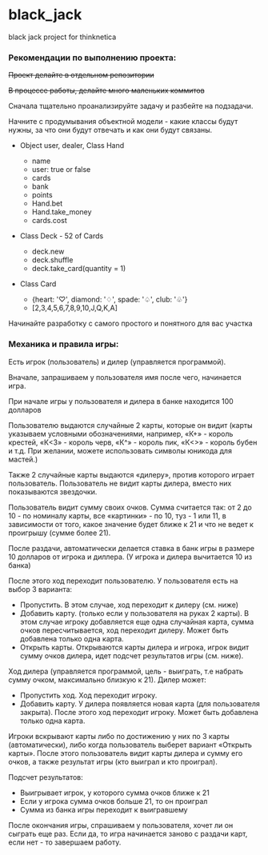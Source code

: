 # black_jack
black jack project for thinknetica

### Рекомендации по выполнению проекта:

~~Проект делайте в отдельном репозитории~~

~~В процессе работы, делайте много маленьких коммитов~~

Сначала тщательно проанализируйте задачу и разбейте на подзадачи.

Начните с продумывания объектной модели - какие классы будут нужны, за что они будут отвечать и как они будут связаны.
  * Object user, dealer,  Class Hand
    * name
    * user: true or false
    * cards
    * bank
    * points
    * Hand.bet
    * Hand.take_money
    * cards.cost
    
  * Class Deck - 52 of Cards
    * deck.new
    * deck.shuffle
    * deck.take_card(quantity = 1)
    
  * Class Card
    * {heart: '♡', diamond: '♢', spade: '♤', club: '♧'}
    * [2,3,4,5,6,7,8,9,10,J,Q,K,A]

Начинайте разработку с самого простого и понятного для вас участка
 
### Механика и правила игры:

Есть игрок (пользователь) и дилер (управляется программой).

Вначале, запрашиваем у пользователя имя после чего, начинается игра.

При начале игры у пользователя и дилера в банке находится 100 долларов

Пользователю выдаются случайные 2 карты, которые он видит (карты указываем условными обозначениями, например, «К+» - король крестей, «К<3» - король черв, «К^» - король пик, «К<>» - король бубен и т.д. При желании, можете использовать символы юникода для мастей.)

Также 2 случайные карты выдаются «дилеру», против которого играет пользователь. Пользователь не видит карты дилера, вместо них показываются звездочки.

Пользователь видит сумму своих очков. Сумма считается так: от 2 до 10 - по номиналу карты, все «картинки» - по 10, туз - 1 или 11, в зависимости от того, какое значение будет ближе к 21 и что не ведет к проигрышу (сумме более 21).

После раздачи, автоматически делается ставка в банк игры в размере 10 долларов от игрока и диллера. (У игрока и дилера вычитается 10 из банка)

После этого ход переходит пользователю. У пользователя есть на выбор 3 варианта:
  - Пропустить. В этом случае, ход переходит к дилеру (см. ниже)
  - Добавить карту. (только если у пользователя на руках 2 карты). В этом случае игроку добавляется еще одна случайная карта, сумма очков пересчитывается, ход переходит дилеру. Может быть добавлена только одна карта. 
  - Открыть карты. Открываются карты дилера и игрока, игрок видит сумму очков дилера, идет подсчет результатов игры (см. ниже).

Ход дилера (управляется программой, цель - выиграть, т.е набрать сумму очком, максимально близкую к 21). Дилер может:
  - Пропустить ход. Ход переходит игроку. 
  - Добавить карту. У дилера появляется новая карта (для пользователя закрыта). После этого ход переходит игроку. Может быть добавлена только одна карта.

Игроки вскрывают карты либо по достижению у них по 3 карты (автоматически), либо когда пользователь выберет вариант «Открыть карты». После этого пользователь видит карты дилера и сумму его очков, а также результат игры (кто выиграл и кто проиграл).

Подсчет результатов:
  - Выигрывает игрок, у которого сумма очков ближе к 21
  - Если у игрока сумма очков больше 21, то он проиграл
  - Сумма из банка игры переходит к выигравшему

После окончания игры, спрашиваем у пользователя, хочет ли он сыграть еще раз. Если да, то игра начинается заново с раздачи карт, если нет - то завершаем работу.
